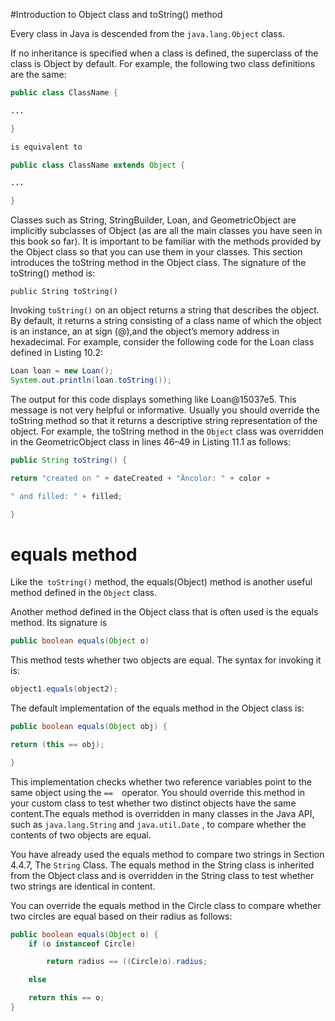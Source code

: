 #Introduction to Object class and toString() method

Every class in Java is descended from the `java.lang.Object` class.

If no inheritance is specified when a class is defined, the superclass of the class is Object by default. For example, the following two class definitions are the same:

```java
public class ClassName {

...

}

is equivalent to

public class ClassName extends Object {

...

}
```

Classes such as String, StringBuilder, Loan, and GeometricObject are implicitly subclasses of Object (as are all the main classes you have seen in this book so far). It is important to be familiar with the methods provided by the Object class so that you can use them in your classes. This section introduces the toString method in the Object class. The signature of the toString() method is:

`public String toString()`

Invoking `toString()` on an object returns a string that describes the object. By default, it returns a string consisting of a class name of which the object is an instance, an at sign (@),and the object’s memory address in hexadecimal. For example, consider the following code for the Loan class defined in Listing 10.2:

```java	
Loan loan = new Loan();
System.out.println(loan.toString());
```

The output for this code displays something like Loan@15037e5. This message is not very helpful or informative. Usually you should override the toString method so that it returns a descriptive string representation of the object. For example, the toString method in the `Object` class was overridden in the GeometricObject class in lines 46–49 in Listing 11.1 as follows:

```java
public String toString() {

return "created on " + dateCreated + "Äncolor: " + color +

" and filled: " + filled;

}
```

# equals method

Like the` toString()` method, the equals(Object) method is another useful method defined in the `Object` class.

 Another method defined in the Object  class that is often used is the equals  method. Its signature is 

```java
public boolean equals(Object o)

```

 This method tests whether two objects are equal. The syntax for invoking it is:

```java	
object1.equals(object2);
```

 The default implementation of the equals  method in the Object  class is:

```java	
public boolean equals(Object obj) {

return (this == obj);

}
```

This implementation checks whether two reference variables point to the same object using the `==  `operator. You should override this method in your custom class to test whether two distinct objects have the same content.The equals  method is overridden in many classes in the Java API, such as `java.lang.String`  and `java.util.Date` , to compare whether the contents of two objects are equal.

You have already used the equals  method to compare two strings in Section 4.4.7, The `String`  Class. The equals  method in the String  class is inherited from the Object  class and is overridden in the String  class to test whether two strings are identical in content.

You can override the equals  method in the Circle  class to compare whether two circles are equal based on their radius as follows:

```java	
public boolean equals(Object o) {
	if (o instanceof Circle)

		return radius == ((Circle)o).radius;

	else

	return this == o;
}


```